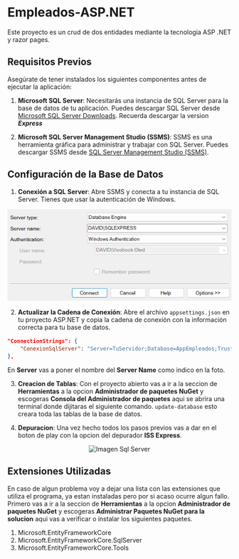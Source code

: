 # Empleados-ASP.NET

Este proyecto es un crud de dos entidades mediante la tecnologia ASP .NET y razor pages.

## Requisitos Previos

Asegúrate de tener instalados los siguientes componentes antes de ejecutar la aplicación:

1. **Microsoft SQL Server**: Necesitarás una instancia de SQL Server para la base de datos de tu aplicación. Puedes descargar SQL Server desde [Microsoft SQL Server Downloads](https://www.microsoft.com/sql-server/sql-server-downloads). Recuerda descargar la version ***Express***

2. **Microsoft SQL Server Management Studio (SSMS)**: SSMS es una herramienta gráfica para administrar y trabajar con SQL Server. Puedes descargar SSMS desde [SQL Server Management Studio (SSMS)](https://docs.microsoft.com/en-us/sql/ssms/download-sql-server-management-studio-ssms).

## Configuración de la Base de Datos

1. **Conexión a SQL Server**: Abre SSMS y conecta a tu instancia de SQL Server. Tienes que usar la autenticación de Windows.

<p align="center">
  <img src="Imagenes/SQLServerConexion.png" alt="Imagen Sql Server">
</p>

2. **Actualizar la Cadena de Conexión**: Abre el archivo `appsettings.json` en tu proyecto ASP.NET y copia la cadena de conexión con la información correcta para tu base de datos.

```json
"ConnectionStrings": {
    "ConexionSqlServer": "Server=TuServidor;Database=AppEmpleados;Trusted_Connection=True;MultipleActiveResultSets=true;TrustServerCertificate=true;"
},
```
En **Server** vas a poner el nombre del **Server Name** como indico en la foto.

3. **Creacion de Tablas**: Con el proyecto abierto vas a ir a la seccion de **Herramientas** a la opcion **Administrador de paquetes NuGet** y escogeras **Consola del Administrador de paquetes** aqui se abrira una terminal donde dijitaras el siguiente comando.
``` update-database ``` esto creara toda las tablas de la base de datos.

4. **Depuracion**: Una vez hecho todos los pasos previos vas a dar en el boton de play con la opcion del depurador **ISS Express**.

<p align="center">
  <img src="Imagenes/Depurador.png" alt="Imagen Sql Server">
</p>

## Extensiones Utilizadas
En caso de algun problema voy a dejar una lista con las extensiones que utiliza el programa, ya estan instaladas pero por si acaso ocurre algun fallo.
Primero vas a ir a la seccion de **Herramientas** a la opcion **Administrador de paquetes NuGet** y escogeras **Administrar Paquetes NuGet para la solucion** aqui vas a verificar o instalar los siguientes paquetes.
1. Microsoft.EntityFrameworkCore
2. Microsoft.EntityFrameworkCore.SqlServer
3. Microsoft.EntityFrameworkCore.Tools
